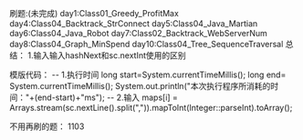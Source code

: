 刷题:(未完成)
    day1:Class01_Greedy_ProfitMax
    day4:Class04_Backtrack_StrConnect
    day5:Class04_Java_Martian
    day6:Class04_Java_Robot
    day7:Class02_Backtrack_WebServerNum
    day8:Class04_Graph_MinSpend 
    day10:Class04_Tree_SequenceTraversal
总结：
    1.输入输入hashNext和sc.nextInt使用的区别

模版代码：
-- 1.执行时间
long start=System.currentTimeMillis();
long end= System.currentTimeMillis();
System.out.println("本次执行程序所消耗的时间："+(end-start)+"ms");
-- 2.输入
maps[i] = Arrays.stream(sc.nextLine().split(",")).mapToInt(Integer::parseInt).toArray();

不用再刷的题：
1103